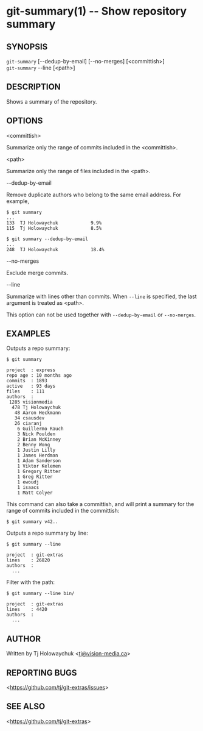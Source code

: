 git-summary(1) -- Show repository summary
=========================================

## SYNOPSIS

 `git-summary` [--dedup-by-email] [--no-merges] [&lt;committish&gt;]  
 `git-summary` --line [&lt;path&gt;]

## DESCRIPTION

Shows a summary of the repository.

## OPTIONS

  &lt;committish&gt;

  Summarize only the range of commits included in the &lt;committish&gt;.

  &lt;path&gt;

  Summarize only the range of files included in the &lt;path&gt;.

  --dedup-by-email

  Remove duplicate authors who belong to the same email address.
  For example,

    $ git summary
    ...
    133  TJ Holowaychuk            9.9%
    115  Tj Holowaychuk            8.5%

    $ git summary --dedup-by-email
    ...
    248  TJ Holowaychuk            18.4%

  --no-merges

  Exclude merge commits.

  --line

  Summarize with lines other than commits.
  When `--line` is specified, the last argument is treated as &lt;path&gt;.

  This option can not be used together with `--dedup-by-email` or `--no-merges`.

## EXAMPLES

  Outputs a repo summary:

    $ git summary

    project  : express
    repo age : 10 months ago
    commits  : 1893
    active   : 93 days
    files    : 111
    authors  :
     1285 visionmedia
      478 Tj Holowaychuk
       48 Aaron Heckmann
       34 csausdev
       26 ciaranj
        6 Guillermo Rauch
        3 Nick Poulden
        2 Brian McKinney
        2 Benny Wong
        1 Justin Lilly
        1 James Herdman
        1 Adam Sanderson
        1 Viktor Kelemen
        1 Gregory Ritter
        1 Greg Ritter
        1 ewoudj
        1 isaacs
        1 Matt Colyer

  This command can also take a committish, and will print a summary for the range
  of commits included in the committish:

    $ git summary v42..

  Outputs a repo summary by line:

    $ git summary --line

    project  : git-extras
    lines    : 26820
    authors  :
      ...

  Filter with the path:

    $ git summary --line bin/

    project  : git-extras
    lines    : 4420
    authors  :
      ...

## AUTHOR

Written by Tj Holowaychuk &lt;<tj@vision-media.ca>&gt;

## REPORTING BUGS

&lt;<https://github.com/tj/git-extras/issues>&gt;

## SEE ALSO

&lt;<https://github.com/tj/git-extras>&gt;
